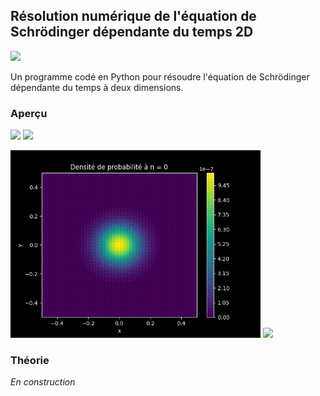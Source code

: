 ## Résolution numérique de l'équation de Schrödinger dépendante du temps 2D

![](https://img.shields.io/badge/Language-Python-blue.png)

Un programme codé en Python pour résoudre l'équation de Schrödinger dépendante du temps à deux dimensions.

### Aperçu

<p float="left">
  <img src="resources//2D_Time_Dependant_Schrodinger_Equation.gif"  width="400" />
  <img src="resources//3D_Time_Dependant_Schrodinger_Equation.gif"  width="400" />
</p>

<p float="left">
  <img src="test.gif"  width="400" />
  <img src="resources//3D_Time_Independant_Schrodinger_Equation.gif"  width="400" />
</p>

### Théorie

*En construction*
